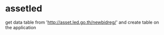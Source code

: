 # assetled
get data table from 'http://asset.led.go.th/newbidreg/' and create table on the application
